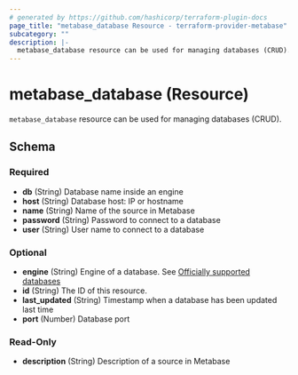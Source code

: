 ```yaml
---
# generated by https://github.com/hashicorp/terraform-plugin-docs
page_title: "metabase_database Resource - terraform-provider-metabase"
subcategory: ""
description: |-
  metabase_database resource can be used for managing databases (CRUD).
---
```


# metabase_database (Resource)

`metabase_database` resource can be used for managing databases (CRUD).



<!-- schema generated by tfplugindocs -->
## Schema

### Required

- **db** (String) Database name inside an engine
- **host** (String) Database host: IP or hostname
- **name** (String) Name of the source in Metabase
- **password** (String) Password to connect to a database
- **user** (String) User name to connect to a database

### Optional

- **engine** (String) Engine of a database. See [Officially supported databases](https://github.com/metabase/metabase/blob/master/docs/administration-guide/01-managing-databases.md)
- **id** (String) The ID of this resource.
- **last_updated** (String) Timestamp when a database has been updated last time
- **port** (Number) Database port

### Read-Only

- **description** (String) Description of a source in Metabase


